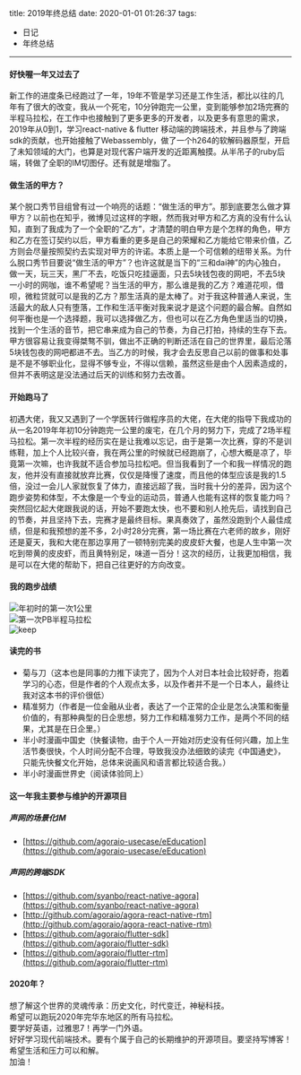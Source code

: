 title: 2019年终总结
date: 2020-01-01 01:26:37
tags:
  - 日记
  - 年终总结
---

#### 好快喔一年又过去了  
  新工作的进度条已经跑过了一年，19年不管是学习还是工作生活，都比以往的几年有了很大的改变，我从一个死宅，10分钟跑完一公里，变到能够参加2场完赛的半程马拉松，在工作中也接触到了更多更多的开发者，以及更多有意思的需求，2019年从0到1，学习react-native & flutter 移动端的跨端技术，并且参与了跨端sdk的贡献，也开始接触了Webassembly，做了一个h264的软解码器原型，开启了未知领域的大门，也算是对现代客户端开发的近距离触摸。从半吊子的ruby后端，转做了全职的IM切图仔。还有就是增脂了。  

#### 做生活的甲方？  
  某个脱口秀节目组曾有过一个响亮的话题：“做生活的甲方”。那到底要怎么做才算甲方？以前也在知乎，微博见过这样的字眼，然而我对甲方和乙方真的没有什么认知，直到了我成为了一个全职的“乙方”，才清楚的明白甲方是个怎样的角色，甲方和乙方在签订契约以后，甲方看重的更多是自己的荣耀和乙方能给它带来价值，乙方则会尽量按照契约去实现对甲方的许诺。本质上是一个可信赖的纽带关系。为什么脱口秀节目要说“做生活的甲方”？也许这就是当下的“三和dai神”的内心独白，做一天，玩三天，黑厂不去，吃饭只吃挂逼面，只去5块钱包夜的网吧，不去5块一小时的网咖，谁不希望呢？当生活的甲方，那么谁是我的乙方？难道花呗，借呗，微粒贷就可以是我的乙方？那生活真的是太棒了。对于我这种普通人来说，生活最大的敌人只有堕落，工作和生活平衡对我来说才是这个问题的最合解。自然如何平衡也是一个选择题，我可以选择做乙方，但也可以在乙方角色里适当的切换，找到一个生活的音节，把它串来成为自己的节奏，为自己打拍，持续的生存下去。甲方很容易让我变得桀骜不驯，做出不正确的判断还活在自己的世界里，最后沦落5块钱包夜的网吧都进不去。当乙方的时候，我才会去反思自己以前的做事和处事是不是不够职业化，显得不够专业，不得以信赖，虽然这些是由个人因素造成的，但并不表明这是没法通过后天的训练和努力去改善。  

#### 开始跑马了  
  初遇大佬，我又又遇到了一个学医转行做程序员的大佬，在大佬的指导下我成功的从一名2019年年初10分钟跑完一公里的废宅，在几个月的努力下，完成了2场半程马拉松。第一次半程的经历实在是让我难以忘记，由于是第一次比赛，穿的不是训练鞋，加上个人比较兴奋，我在两公里的时候就已经跑崩了，心想大概是凉了，毕竟第一次嘛，也许我就不适合参加马拉松吧。但当我看到了一个和我一样情况的跑友，他并没有直接就放弃比赛，仅仅是降慢了速度，而且他的体型应该是我的1.5倍，没过一会儿人家就恢复了体力，直接远超了我，当时我十分的差异，因为这个跑步姿势和体型，不太像是一个专业的运动员，普通人也能有这样的恢复能力吗？突然回忆起大佬跟我说的话，开始不要跑太快，也不要和别人抢先后，请找到自己的节奏，并且坚持下去，完赛才是最终目标。果真奏效了，虽然没跑到个人最佳成绩，但是和我预想的差不多，2小时28分完赛，第一场比赛在六老师的故乡，刚好还是夏天，我和大佬在那边享用了一顿特别完美的皮皮虾大餐，也是人生中第一次吃到带黄的皮皮虾，而且黄特别足，味道一百分！这次的经历，让我更加相信，我是可以在大佬的帮助下，把自己往更好的方向改变。
    
#### 我的跑步战绩
  ![年初时的第一次1公里](../../pictures/first_run.jpeg)  
  ![第一次PB半程马拉松](../../pictures/marathon_score.jpeg)  
  ![keep](../../pictures/marathon_keep.jpeg)  

#### 读完的书
  * 菊与刀（这本也是同事的力推下读完了，因为个人对日本社会比较好奇，抱着学习的心态，但是作者的个人观点太多，以及作者并不是一个日本人，最终让我对这本书的评价很低）
  * 精准努力（作者是一位金融从业者，表达了一个正常的企业是怎么决策和衡量价值的，有那种典型的日企思想，努力工作和精准努力工作，是两个不同的结果，尤其是在日企里。）
  * 半小时漫画中国史（快餐读物，由于个人一开始对历史没有任何兴趣，加上生活节奏很快，个人时间分配不合理，导致我没办法细致的读完《中国通史》，只能先快餐文化开始，总体来说画风和语言都比较适合我。）
  * 半小时漫画世界史（阅读体验同上）

#### 这一年我主要参与维护的开源项目  

##### 声网的场景化IM  
  * [https://github.com/agoraio-usecase/eEducation](https://github.com/agoraio-usecase/eEducation)

##### 声网的跨端SDK   
  * [https://github.com/syanbo/react-native-agora](https://github.com/syanbo/react-native-agora)
  * [http://github.com/agoraio/agora-react-native-rtm](http://github.com/agoraio/agora-react-native-rtm)
  * [https://github.com/agoraio/flutter-sdk](https://github.com/agoraio/flutter-sdk)
  * [https://github.com/agoraio/flutter-rtm](https://github.com/agoraio/flutter-rtm)

#### 2020年？
  想了解这个世界的灵魂传承：历史文化，时代变迁，神秘科技。   
  希望可以跑玩2020年完华东地区的所有马拉松。  
  要学好英语，过雅思7！再学一门外语。  
  好好学习现代前端技术。要有个属于自己的长期维护的开源项目。要坚持写博客！    
  希望生活和压力可以和解。  
  加油！